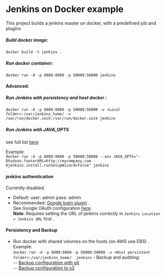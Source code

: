 # Jenkins on Docker example    
 This project builds a jenkins master on docker, with a predefined job and plugins     
 ##### Build docker image:       
`docker build -t jenkins .`     
      
#####  Run docker container:      
 `docker run -d -p 8080:8080 -p 50000:50000 jenkins` 
 
 #### Advanced:     
##### Run Jenkins with **persistency** and **host docker** :  
 `docker run -d -p 8080:8080 -p 50000:50000 -v <Local folder>:/var/jenkins_home/ -v /var/run/docker.sock:/var/run/docker.sock jenkins`    
   
 ##### Run Jenkins with **JAVA_OPTS**   
 see full list  [here](https://wiki.jenkins.io/display/JENKINS/Features+controlled+by+system+properties)    
   
 Example:      
 `docker run -d -p 8080:8080 -p 50000:50000 --env JAVA_OPTS="-Dhudson.footerURL=http://mycompany.com -Djenkins.install.runSetupWizard=false" jenkins`   
  
#### jenkins authentication    
Currently disabled.   
- Default:  user: admin pass: admin  
 - Recommended: [Google login plugin](https://plugins.jenkins.io/google-login) .   
 See Google OAuth configuration  [here](https://github.com/jenkinsci/google-login-plugin/blob/master/README.md) .   
 **Note**: Requires setting the URL of jenkins correctly in `Jenkins Location > Jenkins URL` first .   
  
#### Persistency and Backup  
- Run docker with shared volumes on the hosts (on AWS use EBS) .   
Example:    
`docker run -d -p 8080:8080 -p 50000:50000 -v <Host persistent folder>:/var/jenkins_home/  jenkins` - Backup and auditing:    
 -- [Backup configuration with git](https://plugins.jenkins.io/scm-sync-configuration)    
 -- [Backup configuration to s3]([https://plugins.jenkins.io/s3](https://plugins.jenkins.io/s3))
